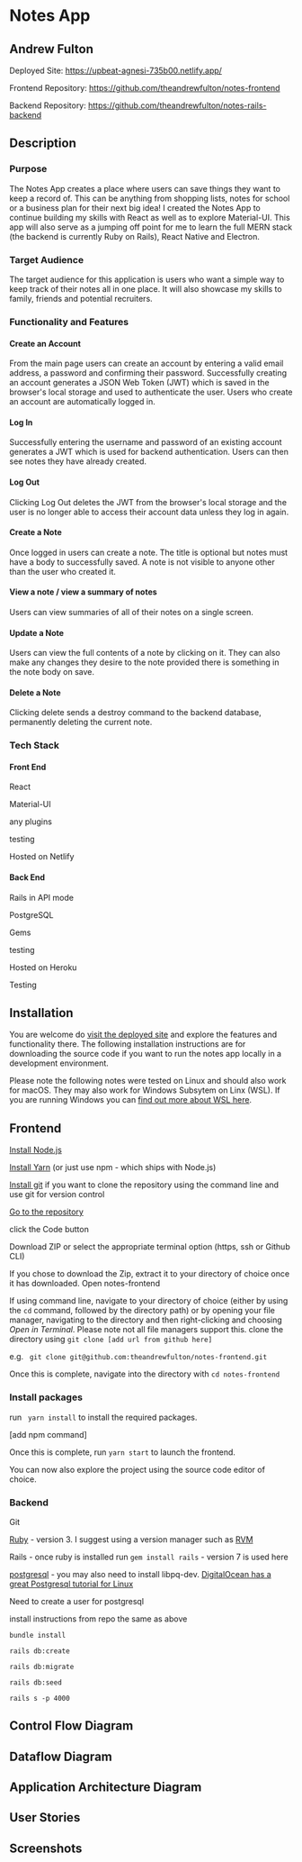 # Notes App
## Andrew Fulton
Deployed Site: https://upbeat-agnesi-735b00.netlify.app/

Frontend Repository: https://github.com/theandrewfulton/notes-frontend

Backend Repository: https://github.com/theandrewfulton/notes-rails-backend

## Description

### Purpose

The Notes App creates a place where users can save things they want to keep a record of. This can be anything from shopping lists, notes for school or a business plan for their next big idea! I created the Notes App to continue building my skills with React as well as to explore Material-UI. This app will also serve as a jumping off point for me to learn the full MERN stack (the backend is currently Ruby on Rails), React Native and Electron.

### Target Audience

The target audience for this application is users who want a simple way to keep track of their notes all in one place. It will also showcase my skills to family, friends and potential recruiters.

### Functionality and Features

#### Create an Account

From the main page users can create an account by entering a valid email address, a password and confirming their password. Successfully creating an account generates a JSON Web Token (JWT) which is saved in the browser's local storage and used to authenticate the user. Users who create an account are automatically logged in.

#### Log In

Successfully entering the username and password of an existing account generates a JWT which is used for backend authentication. Users can then see notes they have already created.

#### Log Out

Clicking Log Out deletes the JWT from the browser's local storage and the user is no longer able to access their account data unless they log in again.

#### Create a Note

Once logged in users can create a note. The title is optional but notes must have a body to successfully saved. A note is not visible to anyone other than the user who created it.

#### View a note / view a summary of notes

Users can view summaries of all of their notes on a single screen.

#### Update a Note

Users can view the full contents of a note by clicking on it. They can also make any changes they desire to the note provided there is something in the note body on save.

#### Delete a Note

Clicking delete sends a destroy command to the backend database, permanently deleting the current note.

### Tech Stack

#### Front End

React

Material-UI

any plugins

testing

Hosted on Netlify

#### Back End

Rails in API mode

PostgreSQL

Gems

testing

Hosted on Heroku

Testing

## Installation

You are welcome do [visit the deployed site](https://upbeat-agnesi-735b00.netlify.app/) and explore the features and functionality there. The following installation instructions are for downloading the source code if you want to run the notes app locally in a development environment.

Please note the following notes were tested on Linux and should also work for macOS. They may also work for Windows Subsytem on Linx (WSL). If you are running Windows you can [find out more about WSL here](https://docs.microsoft.com/en-us/windows/wsl/).

## Frontend

[Install Node.js](https://nodejs.org/en/)

[Install Yarn](https://yarnpkg.com/) (or just use npm - which ships with Node.js)

[Install git](https://git-scm.com/) if you want to clone the repository using the command line and use git for version control

[Go to the repository](https://github.com/theandrewfulton/notes-frontend)

click the Code button

Download ZIP or select the appropriate terminal option (https, ssh or Github CLI)

If you chose to download the Zip, extract it to your directory of choice once it has downloaded. Open notes-frontend

If using command line, navigate to your directory of choice (either by using the ```cd``` command, followed by the directory path) or by opening your file manager, navigating to the directory and then right-clicking and choosing *Open in Terminal*. Please note not all file managers support this.
clone the directory using ```git clone [add url from github here]```

e.g. ``` git clone git@github.com:theandrewfulton/notes-frontend.git```

Once this is complete, navigate into the directory with ```cd notes-frontend```

### Install packages

run ``` yarn install``` to install the required packages.

[add npm command]

Once this is complete, run ```yarn start``` to launch the frontend.

You can now also explore the project using the source code editor of choice.

### Backend

Git

[Ruby](https://www.ruby-lang.org/en/) - version 3. I suggest using a version manager such as [RVM](http://rvm.io/rvm/install)

Rails - once ruby is installed run ```gem install rails``` - version 7 is used here

[postgresql](https://www.postgresql.org/) - you may also need to install libpq-dev. [DigitalOcean has a great Postgresql tutorial for Linux](https://www.digitalocean.com/community/tutorials/how-to-use-postgresql-with-your-ruby-on-rails-application-on-ubuntu-18-04)

Need to create a user for postgresql

install instructions from repo the same as above

```bundle install```

```rails db:create```

```rails db:migrate```

```rails db:seed```

```rails s -p 4000```

## Control Flow Diagram

## Dataflow Diagram

## Application Architecture Diagram

## User Stories

## Screenshots
